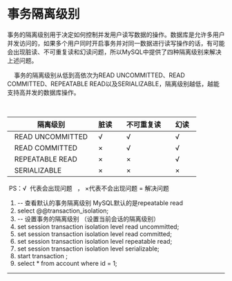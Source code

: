 ﻿
# 事务隔离级别

事务的隔离级别用于决定如何控制并发用户读写数据的操作。数据库是允许多用户并发访问的，如果多个用户同时开启事务并对同一数据进行读写操作的话，有可能会出现脏读、不可重复读和幻读问题，所以MySQL中提供了四种隔离级别来解决上述问题。 

    事务的隔离级别从低到高依次为READ UNCOMMITTED、READ COMMITTED、REPEATABLE
READ以及SERIALIZABLE，隔离级别越低，越能支持高并发的数据库操作。 

                                        


|  隔离级别              |  脏读   |  不可重复读   |  幻读   |
|--------------------|-------|----------|-------|
|  READ UNCOMMITTED  |  √    |  √       |  √    |
|  READ COMMITTED    |  ×    |  √       |  √    |
|  REPEATABLE READ   |  ×    |  ×       |  √    |
|  SERIALIZABLE      |  ×    |  ×       |  ×    |

 PS：√  代表会出现问题   ， ×代表不会出现问题 = 解决问题 




1.  -- 查看默认的事务隔离级别  MySQL默认的是repeatable read  
2.  select @@transaction_isolation;  
3.  -- 设置事务的隔离级别   （设置当前会话的隔离级别）
4.  set session transaction isolation level read uncommitted;  
5.  set session transaction isolation level read committed;  
6.  set session transaction isolation level repeatable read;  
7.  set session transaction isolation level serializable;  
8.  start transaction ;
9.  select * from account where id = 1; 
























------------------------------------------------------------

